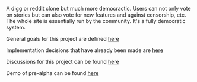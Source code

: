 A digg or reddit clone but much more democractic. Users can not only vote on stories but can also vote for new features and against censorship, etc. The whole site is essentially run by the community. It's a fully democratic system.

General goals for this project are defined [here](http://abcdefu.wordpress.com/2007/12/01/open-social-media/)

Implementation decisions that have already been made are [here](http://code.google.com/p/trevorthecat/wiki/DetailedProjectDescription)

Discussions for this project can be found [here](http://groups.google.com/group/trevorthecat)

Demo of pre-alpha can be found [here](http://expose.pandoria.com)